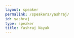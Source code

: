 ```yaml
---
layout: speaker
permalink: /speakers/yashraj/
id: yashraj
type: speaker
title: Yashraj Nayak
---
```

